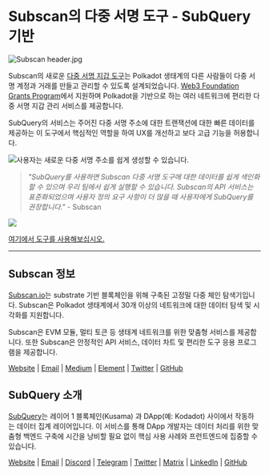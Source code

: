 # Subscan의 다중 서명 도구 - SubQuery 기반

![Subscan header.jpg](https://cdn-images-1.medium.com/max/1600/1*Xs3mJrvClJq3qBzWU48fjg.jpeg)

Subscan의 새로운 [다중 서명 지갑 도구](https://medium.com/r/?url=https%3A%2F%2Fmultisig.subscan.io%2F)는 Polkadot 생태계의 다른 사람들이 다중 서명 계정과 거래를 만들고 관리할 수 있도록 설계되었습니다. [Web3 Foundation Grants Program](https://github.com/w3f/Grants-Program/blob/master/applications/multisignature_management_tool.md)에서 지원하며 Polkadot을 기반으로 하는 여러 네트워크에 편리한 다중 서명 지갑 관리 서비스를 제공합니다.

SubQuery의 서비스는 주어진 다중 서명 주소에 대한 트랜잭션에 대한 빠른 데이터를 제공하는 이 도구에서 핵심적인 역할을 하여 UX를 개선하고 보다 고급 기능을 허용합니다.

![사용자는 새로운 다중 서명 주소를 쉽게 생성할 수 있습니다.](https://cdn-images-1.medium.com/max/1600/1*e4AALzw8xzERhzBJgPUktQ.png)

> *"SubQuery를 사용하면 Subscan 다중 서명 도구에 대한 데이터를 쉽게 색인화할 수 있으며 우리 팀에서 쉽게 실행할 수 있습니다. Subscan의 API 서비스는 표준화되었으며 사용자 정의 요구 사항이 더 많을 때 사용자에게 SubQuery를 권장합니다."* - Subscan

![](https://cdn-images-1.medium.com/max/1600/1*Hy-1IxJ3ZNQX7qC38H19Bg.png)

[여기에서 도구를 사용해보십시오.](https://medium.com/r/?url=https%3A%2F%2Fmultisig.subscan.io%2F)

---

## Subscan 정보

[Subscan.io](https://www.subscan.io/)는 substrate 기반 블록체인을 위해 구축된 고정밀 다중 체인 탐색기입니다. Subscan은 Polkadot 생태계에서 30개 이상의 네트워크에 대한 데이터 탐색 및 시각화를 지원합니다.

Subscan은 EVM 모듈, 멀티 토큰 등 생태계 네트워크를 위한 맞춤형 서비스를 제공합니다. 또한 Subscan은 안정적인 API 서비스, 데이터 차트 및 편리한 도구 응용 프로그램을 제공합니다.

[Website](https://www.subscan.io/) | [Email](mailto:hello@subscan.io) | [Medium](https://medium.com/subscan) | [Element](https://riot.im/app/#/room/!uaYUrKBueiKUurHliJ:matrix.org) | [Twitter](https://twitter.com/subscan_io/) | [GitHub](https://github.com/itering/subscan-essentials)

## SubQuery 소개

[SubQuery](https://subquery.network/)는 레이어 1 블록체인(Kusama) 과 DApp(예: Kodadot) 사이에서 작동하는 데이터 집계 레이어입니다. 이 서비스를 통해 DApp 개발자는 데이터 처리를 위한 맞춤형 백엔드 구축에 시간을 낭비할 필요 없이 핵심 사용 사례와 프런트엔드에 집중할 수 있습니다.

[Website](https://subquery.network/) | [Email](mailto:hello@subquery.network) | [Discord](https://discord.com/invite/78zg8aBSMG) | [Telegram](https://t.me/subquerynetwork) | [Twitter](https://twitter.com/subquerynetwork) | [Matrix](https://matrix.to/#/#subquery:matrix.org) | [LinkedIn](https://www.linkedin.com/company/subquery) | [GitHub](https://github.com/subquery)

